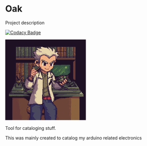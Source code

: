 # Oak

Project description

[![Codacy Badge](https://app.codacy.com/project/badge/Grade/35480a5e82e74ff7a0186697b3f61a4b)](https://app.codacy.com/gh/darthjee/oak/dashboard?utm_source=gh&utm_medium=referral&utm_content=&utm_campaign=Badge_grade)

![oak](https://raw.githubusercontent.com/darthjee/oak/master/oak.png)

Tool for cataloging stuff.

This was mainly created to catalog my arduino related electronics

